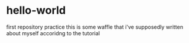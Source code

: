 # hello-world
first repository practice
this is some waffle that i've supposedly written about myself accoridng to the tutorial

